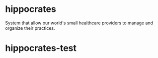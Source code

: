 # hippocrates
System that allow our world's small healthcare providers to manage and organize their practices. 
# hippocrates-test
